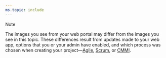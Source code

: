 ```yaml
---
ms.topic: include
---
```


<a id="image-diff"></a>  

> [!NOTE]    
>The images you see from your web portal may differ from the images you see in this topic. These differences result from updates made to your web app, options that you or your admin have enabled, and which process was chosen when creating your project&mdash;[Agile](/azure/devops/boards/work-items/guidance/agile-process), [Scrum](/azure/devops/boards/work-items/guidance/scrum-process), or [CMMI](/azure/devops/boards/work-items/guidance/cmmi-process). 
